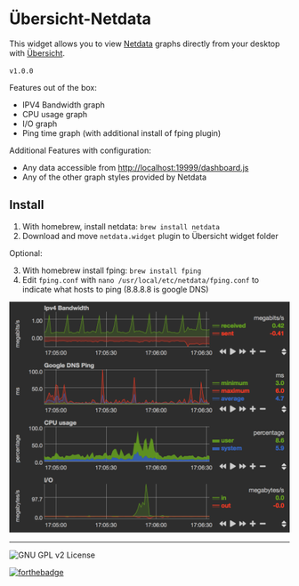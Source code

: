 # Übersicht-Netdata
This widget allows you to view [Netdata](https://my-netdata.io/) graphs directly from your desktop with [Übersicht](http://tracesof.net/uebersicht/).

`v1.0.0`

Features out of the box:
- IPV4 Bandwidth graph
- CPU usage graph
- I/O graph
- Ping time graph (with additional install of fping plugin)

Additional Features with configuration:
- Any data accessible from [http://localhost:19999/dashboard.js](http://localhost:19999/dashboard.js)
- Any of the other graph styles provided by Netdata


## Install

1. With homebrew, install netdata: `brew install netdata`
2. Download and move `netdata.widget` plugin to Übersicht widget folder

Optional:

3. With homebrew install fping: `brew install fping`
4. Edit `fping.conf` with `nano /usr/local/etc/netdata/fping.conf` to indicate what hosts to ping (8.8.8.8 is google DNS)

![Demo Screenshot](full-screenshot.png)

----
![GNU GPL v2 License](https://img.shields.io/badge/license-GNU%20GPL%20v2-brightgreen.svg?style=flat-square)

[![forthebadge](http://forthebadge.com/images/badges/built-with-love.svg)](http://forthebadge.com)

